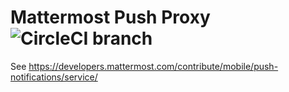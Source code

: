 # Mattermost Push Proxy ![CircleCI branch](https://img.shields.io/circleci/project/github/mattermost/mattermost-push-proxy/master.svg)

See https://developers.mattermost.com/contribute/mobile/push-notifications/service/
